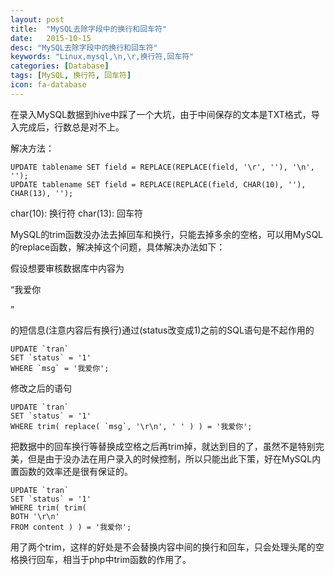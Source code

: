 ```yaml
---
layout: post
title:  "MySQL去除字段中的换行和回车符"
date:   2015-10-15
desc: "MySQL去除字段中的换行和回车符"
keywords: "Linux,mysql,\n,\r,换行符,回车符"
categories: [Database]
tags: [MySQL, 换行符, 回车符]
icon: fa-database
---
```


在录入MySQL数据到hive中踩了一个大坑，由于中间保存的文本是TXT格式，导入完成后，行数总是对不上。

解决方法：

```
UPDATE tablename SET field = REPLACE(REPLACE(field, '\r', ''), '\n', '');
UPDATE tablename SET field = REPLACE(REPLACE(field, CHAR(10), ''), CHAR(13), '');
```

char(10):  换行符
char(13):  回车符

MySQL的trim函数没办法去掉回车和换行，只能去掉多余的空格，可以用MySQL的replace函数，解决掉这个问题，具体解决办法如下：

假设想要审核数据库中内容为

“我爱你
 
”

的短信息(注意内容后有换行)通过(status改变成1)之前的SQL语句是不起作用的

```
UPDATE `tran` 
SET `status` = '1' 
WHERE `msg` = '我爱你';
```

修改之后的语句 

```
UPDATE `tran` 
SET `status` = '1' 
WHERE trim( replace( `msg`, '\r\n', ' ' ) ) = '我爱你';
```

把数据中的回车换行等替换成空格之后再trim掉，就达到目的了，虽然不是特别完美，但是由于没办法在用户录入的时候控制，所以只能出此下策，好在MySQL内置函数的效率还是很有保证的。 

```
UPDATE `tran` 
SET `status` = '1' 
WHERE trim( trim( 
BOTH '\r\n' 
FROM content ) ) = '我爱你';
```

用了两个trim，这样的好处是不会替换内容中间的换行和回车，只会处理头尾的空格换行回车，相当于php中trim函数的作用了。

